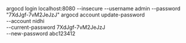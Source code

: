 argocd login localhost:8080 --insecure --username admin --password "7XdJgf-7vM2JeJzJ"
argocd account update-password \
  --account nidhi \
  --current-password 7XdJgf-7vM2JeJzJ \
  --new-password abc123412